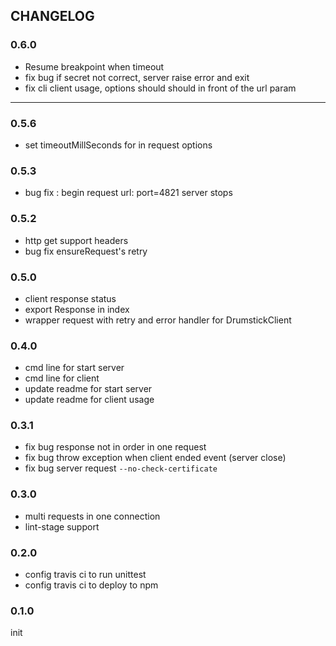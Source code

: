 ## CHANGELOG

### 0.6.0

* Resume breakpoint when timeout
* fix bug if secret not correct, server raise error and exit
* fix cli client usage, options should should in front of the url param 

-------------

### 0.5.6

* set timeoutMillSeconds for in request options

### 0.5.3

* bug fix : begin request url: port=4821 server stops

### 0.5.2

* http get support headers
* bug fix ensureRequest's retry

### 0.5.0

* client response status
* export Response in index
* wrapper request with retry and error handler for DrumstickClient

### 0.4.0

* cmd line for start server
* cmd line for client
* update readme for start server 
* update readme for client usage

### 0.3.1

* fix bug response not in order in one request
* fix bug throw exception when client ended event (server close) 
* fix bug server request `--no-check-certificate`

### 0.3.0

* multi requests in one connection
* lint-stage support

### 0.2.0

* config travis ci to run unittest
* config travis ci to deploy to npm

### 0.1.0

init
